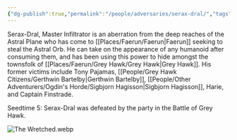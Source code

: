 ```yaml
---
{"dg-publish":true,"permalink":"/people/adversaries/serax-dral/","tags":["Character","Adversary"]}
---
```


Serax-Dral, Master Infiltrator is an aberration from the deep reaches of the Astral Plane who has come to [[Places/Faerun/Faerun\|Faerun]] seeking to steal the Astral Orb.  He can take on the appearance of any humanoid after consuming them, and has been using this power to hide amongst the townsfolk of [[Places/Faerun/Grey Hawk/Grey Hawk\|Grey Hawk]].  His former victims include Tony Pajamas, [[People/Grey Hawk Citizens/Gerthwin Bartelby\|Gerthwin Bartelby]], [[People/Other Adventurers/Ogdin's Horde/Sigbjorn Hagisson\|Sigbjorn Hagisson]], Harie, and Captain Finstrade.  

Seedtime 5: Serax-Dral was defeated by the party in the Battle of Grey Hawk.  

![The Wretched.webp](/img/user/Z_Attachments/The%20Wretched.webp)